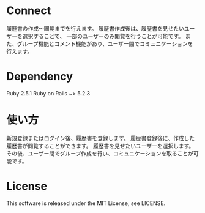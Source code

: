 # Connect
履歴書の作成〜閲覧までを行えます。
履歴書作成後は、履歴書を見せたいユーザーを選択することで、
一部のユーザーのみ閲覧を行うことが可能です。
また、グループ機能とコメント機能があり、ユーザー間でコミュニケーションを
行えます。

# Dependency
Ruby 2.5.1
Ruby on Rails ~> 5.2.3

# 使い方
新規登録またはログイン後、履歴書を登録します。
履歴書登録後に、作成した履歴書が閲覧することができます。
履歴書を見せたいユーザーを選択します。
その後、ユーザー間でグループ作成を行い、コミュニケーションを取ることが可能です。

# License
This software is released under the MIT License, see LICENSE.


